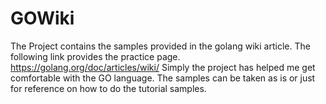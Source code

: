 # GOWiki
The Project contains the samples provided in the golang wiki article. The following link provides the practice page. https://golang.org/doc/articles/wiki/
Simply the project has helped me get comfortable with the GO language. The samples can be taken as is or just for reference on how to do the tutorial samples.